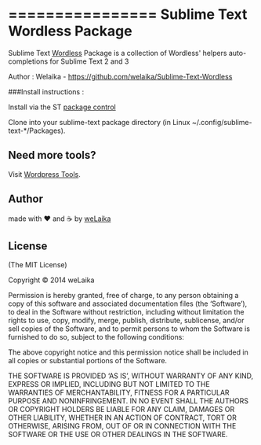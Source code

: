================
Sublime Text Wordless Package
================

Sublime Text [Wordless](https://github.com/welaika/wordless) Package is a collection of Wordless' helpers auto-completions for Sublime Text 2 and 3

Author : Welaika - https://github.com/welaika/Sublime-Text-Wordless

###Install instructions :

Install via the ST [package control](https://sublime.wbond.net/docs/usage)

Clone into your sublime-text package directory (in Linux ~/.config/sublime-text-*/Packages).


## Need more tools?
Visit [Wordpress Tools](http://wptools.it).

## Author

made with ❤️ and ☕️ by [weLaika](http://dev.welaika.com)

## License

(The MIT License)

Copyright © 2014 weLaika

Permission is hereby granted, free of charge, to any person obtaining a copy of
this software and associated documentation files (the ‘Software’), to deal in
the Software without restriction, including without limitation the rights to
use, copy, modify, merge, publish, distribute, sublicense, and/or sell copies of
the Software, and to permit persons to whom the Software is furnished to do so,
subject to the following conditions:

The above copyright notice and this permission notice shall be included in all
copies or substantial portions of the Software.

THE SOFTWARE IS PROVIDED ‘AS IS’, WITHOUT WARRANTY OF ANY KIND, EXPRESS OR
IMPLIED, INCLUDING BUT NOT LIMITED TO THE WARRANTIES OF MERCHANTABILITY, FITNESS
FOR A PARTICULAR PURPOSE AND NONINFRINGEMENT. IN NO EVENT SHALL THE AUTHORS OR
COPYRIGHT HOLDERS BE LIABLE FOR ANY CLAIM, DAMAGES OR OTHER LIABILITY, WHETHER
IN AN ACTION OF CONTRACT, TORT OR OTHERWISE, ARISING FROM, OUT OF OR IN
CONNECTION WITH THE SOFTWARE OR THE USE OR OTHER DEALINGS IN THE SOFTWARE.


